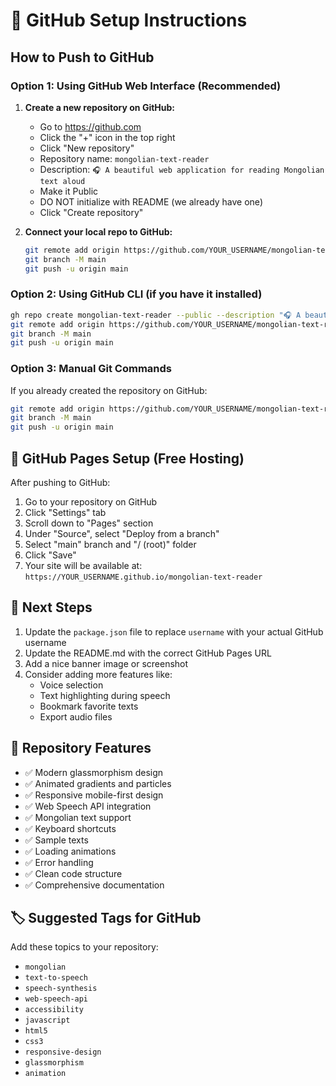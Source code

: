 # 🚀 GitHub Setup Instructions

## How to Push to GitHub

### Option 1: Using GitHub Web Interface (Recommended)

1. **Create a new repository on GitHub:**

   - Go to https://github.com
   - Click the "+" icon in the top right
   - Click "New repository"
   - Repository name: `mongolian-text-reader`
   - Description: `🎧 A beautiful web application for reading Mongolian text aloud`
   - Make it Public
   - DO NOT initialize with README (we already have one)
   - Click "Create repository"

2. **Connect your local repo to GitHub:**
   ```bash
   git remote add origin https://github.com/YOUR_USERNAME/mongolian-text-reader.git
   git branch -M main
   git push -u origin main
   ```

### Option 2: Using GitHub CLI (if you have it installed)

```bash
gh repo create mongolian-text-reader --public --description "🎧 A beautiful web application for reading Mongolian text aloud"
git remote add origin https://github.com/YOUR_USERNAME/mongolian-text-reader.git
git branch -M main
git push -u origin main
```

### Option 3: Manual Git Commands

If you already created the repository on GitHub:

```bash
git remote add origin https://github.com/YOUR_USERNAME/mongolian-text-reader.git
git branch -M main
git push -u origin main
```

## 🌟 GitHub Pages Setup (Free Hosting)

After pushing to GitHub:

1. Go to your repository on GitHub
2. Click "Settings" tab
3. Scroll down to "Pages" section
4. Under "Source", select "Deploy from a branch"
5. Select "main" branch and "/ (root)" folder
6. Click "Save"
7. Your site will be available at: `https://YOUR_USERNAME.github.io/mongolian-text-reader`

## 📝 Next Steps

1. Update the `package.json` file to replace `username` with your actual GitHub username
2. Update the README.md with the correct GitHub Pages URL
3. Add a nice banner image or screenshot
4. Consider adding more features like:
   - Voice selection
   - Text highlighting during speech
   - Bookmark favorite texts
   - Export audio files

## 🎯 Repository Features

- ✅ Modern glassmorphism design
- ✅ Animated gradients and particles
- ✅ Responsive mobile-first design
- ✅ Web Speech API integration
- ✅ Mongolian text support
- ✅ Keyboard shortcuts
- ✅ Sample texts
- ✅ Loading animations
- ✅ Error handling
- ✅ Clean code structure
- ✅ Comprehensive documentation

## 🏷️ Suggested Tags for GitHub

Add these topics to your repository:

- `mongolian`
- `text-to-speech`
- `speech-synthesis`
- `web-speech-api`
- `accessibility`
- `javascript`
- `html5`
- `css3`
- `responsive-design`
- `glassmorphism`
- `animation`
